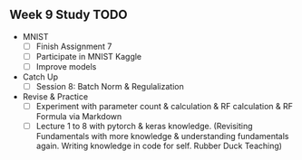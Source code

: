 
## Week 9 Study TODO

- MNIST
	- [ ] Finish Assignment 7
	- [ ] Participate in MNIST Kaggle
	- [ ] Improve models
- Catch Up
	- [ ] Session 8: Batch Norm & Regulalization
- Revise & Practice
	- [ ] Experiment with parameter count & calculation & RF calculation & RF Formula via Markdown
	- [ ] Lecture 1 to 8 with pytorch & keras knowledge. (Revisiting Fundamentals with more knowledge & understanding fundamentals again. Writing knowledge in code for self. Rubber Duck Teaching)
